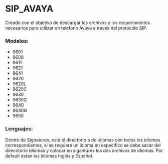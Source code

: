 # SIP_AVAYA

Creado con el objetivo de descargar los archivos y los requerimientos necesarios para utilizar un telefono Avaya a través del protocolo SIP.

### Modelos:

- 9601 
- 9608 
- 9611 
- 9621
- 9641
- 9620
- 9620L
- 9620C
- 9630
- 9630G
- 9640
- 9640G
- 9650  

### Lenguajes:

Dentro de Signatures, está el directorio a de idiomas con todos los idiomas correspondientes, si se requiere un idioma en especifico se debe sacar del direcotorio idiomas y colocar en sigantures los dos archivos de idiomas. Por default están los idiomas Inglés y Español.
